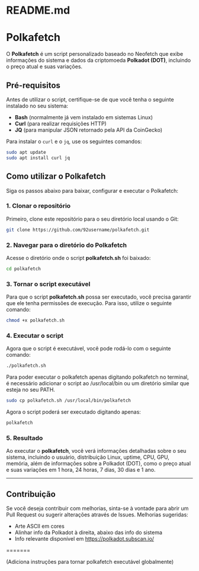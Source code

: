 # README.md



# Polkafetch

O **Polkafetch** é um script personalizado baseado no Neofetch que exibe informações do sistema e dados da criptomoeda **Polkadot (DOT)**, incluindo o preço atual e suas variações.

## Pré-requisitos

Antes de utilizar o script, certifique-se de que você tenha o seguinte instalado no seu sistema:

- **Bash** (normalmente já vem instalado em sistemas Linux)
- **Curl** (para realizar requisições HTTP)
- **JQ** (para manipular JSON retornado pela API da CoinGecko)

Para instalar o `curl` e o `jq`, use os seguintes comandos:

```bash
sudo apt update
sudo apt install curl jq
```

## Como utilizar o Polkafetch

Siga os passos abaixo para baixar, configurar e executar o Polkafetch:

### 1. Clonar o repositório

Primeiro, clone este repositório para o seu diretório local usando o Git:

```bash
git clone https://github.com/92username/polkafetch.git
```

### 2. Navegar para o diretório do Polkafetch

Acesse o diretório onde o script **polkafetch.sh** foi baixado:

```bash
cd polkafetch
```

### 3. Tornar o script executável

Para que o script **polkafetch.sh** possa ser executado, você precisa garantir que ele tenha permissões de execução. Para isso, utilize o seguinte comando:

```bash
chmod +x polkafetch.sh
```

### 4. Executar o script

Agora que o script é executável, você pode rodá-lo com o seguinte comando:

```bash
./polkafetch.sh
```

Para poder executar o polkafetch apenas digitando polkafetch no terminal, é necessário adicionar o script ao /usr/local/bin ou um diretório similar que esteja no seu PATH. 

```bash
sudo cp polkafetch.sh /usr/local/bin/polkafetch
```
Agora o script poderá ser executado digitando apenas:
```bash
polkafetch
```
### 5. Resultado

Ao executar o **polkafetch**, você verá informações detalhadas sobre o seu sistema, incluindo o usuário, distribuição Linux, uptime, CPU, GPU, memória, além de informações sobre a Polkadot (DOT), como o preço atual e suas variações em 1 hora, 24 horas, 7 dias, 30 dias e 1 ano.

---

## Contribuição

Se você deseja contribuir com melhorias, sinta-se à vontade para abrir um Pull Request ou sugerir alterações através de Issues.
Melhorias sugeridas:  
-  Arte ASCII em cores
-  Alinhar info da Polkadot à direita, abaixo das info do sistema
-  Info relevante disponível em https://polkadot.subscan.io/


=======

(Adiciona instruções para tornar polkafetch executável globalmente)
